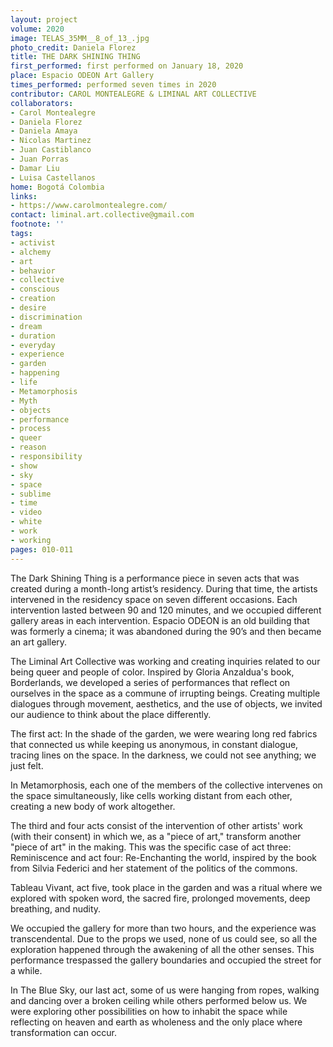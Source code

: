 ```yaml
---
layout: project
volume: 2020
image: TELAS_35MM__8_of_13_.jpg
photo_credit: Daniela Florez
title: THE DARK SHINING THING
first_performed: first performed on January 18, 2020
place: Espacio ODEON Art Gallery
times_performed: performed seven times in 2020
contributor: CAROL MONTEALEGRE & LIMINAL ART COLLECTIVE
collaborators:
- Carol Montealegre
- Daniela Florez
- Daniela Amaya
- Nicolas Martinez
- Juan Castiblanco
- Juan Porras
- Damar Liu
- Luisa Castellanos
home: Bogotá Colombia
links:
- https://www.carolmontealegre.com/
contact: liminal.art.collective@gmail.com
footnote: ''
tags:
- activist
- alchemy
- art
- behavior
- collective
- conscious
- creation
- desire
- discrimination
- dream
- duration
- everyday
- experience
- garden
- happening
- life
- Metamorphosis
- Myth
- objects
- performance
- process
- queer
- reason
- responsibility
- show
- sky
- space
- sublime
- time
- video
- white
- work
- working
pages: 010-011
---
```

The Dark Shining Thing is a performance piece in seven acts that was created during a month-long artist’s residency. During that time, the artists intervened in the residency space on seven different occasions. Each intervention lasted between 90 and 120 minutes, and we occupied different gallery areas in each intervention. Espacio ODEON is an old building that was formerly a cinema; it was abandoned during the 90’s and then became an art gallery.

The Liminal Art Collective was working and creating inquiries related to our being queer and people of color. Inspired by Gloria Anzaldua's book, <span class="ITALIC">Borderlands</span>, we developed a series of performances that reflect on ourselves in the space as a commune of irrupting beings. Creating multiple dialogues through movement, aesthetics, and the use of objects, we invited our audience to think about the place differently.

The first act: In the shade of the garden, we were wearing long red fabrics that connected us while keeping us anonymous, in constant dialogue, tracing lines on the space. In the darkness, we could not see anything; we just felt.

In Metamorphosis, each one of the members of the collective intervenes on the space simultaneously, like cells working distant from each other, creating a new body of work altogether.

The third and four acts consist of the intervention of other artists' work (with their consent) in which we, as a "piece of art," transform another "piece of art" in the making. This was the specific case of act three: Reminiscence and act four: Re-Enchanting the world, inspired by the book from Silvia Federici and her statement of the politics of the commons.

Tableau Vivant, act five, took place in the garden and was a ritual where we explored with spoken word, the sacred fire, prolonged movements, deep breathing, and nudity.

We occupied the gallery for more than two hours, and the experience was transcendental. Due to the props we used, none of us could see, so all the exploration happened through the awakening of all the other senses. This performance trespassed the gallery boundaries and occupied the street for a while.

In The Blue Sky, our last act, some of us were hanging from ropes, walking and dancing over a broken ceiling while others performed below us. We were exploring other possibilities on how to inhabit the space while reflecting on heaven and earth as wholeness and the only place where transformation can occur.